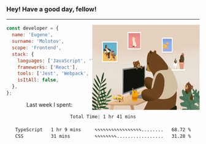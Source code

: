 ### Hey! Have a good day, fellow!
---
<img align='right' alt='GIF' vertical-align='center' src='./src/giphy.gif' width='280px' height='222px'/>

```javascript
const developer = {
  name: 'Eugene',
  surname: 'Molotov',
  scope: 'Frontend',
  stack: {
    languages: ['JavaScript', 'TypeScript'],
    frameworks: ['React'],
    tools: ['Jest', 'Webpack', 'Sass'],
    isItAll: false,
  },
};
```
<p align="center">
  Last week I spent:
</p>
<div align="center">
<!--START_SECTION:waka-->

```txt
Total Time: 1 hr 41 mins

TypeScript   1 hr 9 mins     ✎✎✎✎✎✎✎✎✎✎✎✎✎✎✎✎✎........   68.72 %
CSS          31 mins         ✎✎✎✎✎✎✎✎.................   31.28 %
```

<!--END_SECTION:waka-->

